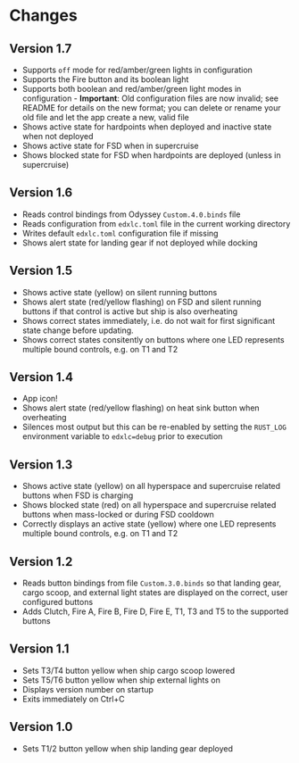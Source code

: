 # Changes

## Version 1.7

- Supports `off` mode for red/amber/green lights in configuration
- Supports the Fire button and its boolean light
- Supports both boolean and red/amber/green light modes in configuration -
  **Important**: Old configuration files are now invalid; see README for
  details on the new format; you can delete or rename your old file and let
  the app create a new, valid file
- Shows active state for hardpoints when deployed and inactive state when not
  deployed
- Shows active state for FSD when in supercruise
- Shows blocked state for FSD when hardpoints are deployed (unless in
  supercruise)

## Version 1.6

- Reads control bindings from Odyssey `Custom.4.0.binds` file
- Reads configuration from `edxlc.toml` file in the current working directory
- Writes default `edxlc.toml` configuration file if missing
- Shows alert state for landing gear if not deployed while docking

## Version 1.5

- Shows active state (yellow) on silent running buttons
- Shows alert state (red/yellow flashing) on FSD and silent running buttons if
  that control is active but ship is also overheating
- Shows correct states immediately, i.e. do not wait for first significant state
  change before updating.
- Shows correct states consitently on buttons where one LED represents multiple
  bound controls, e.g. on T1 and T2

## Version 1.4

- App icon!
- Shows alert state (red/yellow flashing) on heat sink button when overheating
- Silences most output but this can be re-enabled by setting the `RUST_LOG`
  environment variable to `edxlc=debug` prior to execution

## Version 1.3

- Shows active state (yellow) on all hyperspace and supercruise related buttons
  when FSD is charging
- Shows blocked state (red) on all hyperspace and supercruise related buttons
  when mass-locked or during FSD cooldown
- Correctly displays an active state (yellow) where one LED represents multiple
  bound controls, e.g. on T1 and T2

## Version 1.2

- Reads button bindings from file `Custom.3.0.binds` so that landing gear,
  cargo scoop, and external light states are displayed on the correct, user
  configured buttons
- Adds Clutch, Fire A, Fire B, Fire D, Fire E, T1, T3 and T5 to the supported
  buttons

## Version 1.1

- Sets T3/T4 button yellow when ship cargo scoop lowered
- Sets T5/T6 button yellow when ship external lights on
- Displays version number on startup
- Exits immediately on Ctrl+C

## Version 1.0

- Sets T1/2 button yellow when ship landing gear deployed
